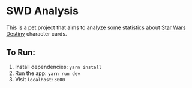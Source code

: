 # SWD Analysis

This is a pet project that aims to analyze some statistics about [Star Wars Destiny](https://www.fantasyflightgames.com/en/products/star-wars-destiny/) character cards.

## To Run:

1. Install dependencies: `yarn install`
2. Run the app: `yarn run dev`
3. Visit `localhost:3000`
